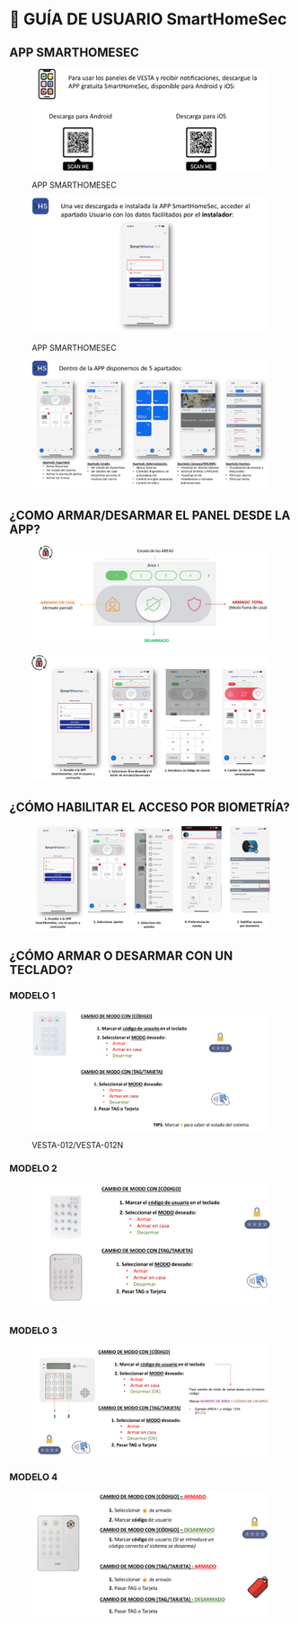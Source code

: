 # 🙍 GUÍA DE USUARIO SmartHomeSec

## APP SMARTHOMESEC

<figure><img src=".gitbook/assets/image (1).png" alt=""><figcaption><p>APP SMARTHOMESEC</p></figcaption></figure>





<figure><img src=".gitbook/assets/image (1) (1).png" alt=""><figcaption><p>APP SMARTHOMESEC</p></figcaption></figure>



<figure><img src=".gitbook/assets/image (2).png" alt=""><figcaption></figcaption></figure>



## ¿COMO ARMAR/DESARMAR EL PANEL DESDE LA APP?

<figure><img src=".gitbook/assets/image (3).png" alt=""><figcaption></figcaption></figure>



<figure><img src=".gitbook/assets/image (4).png" alt=""><figcaption></figcaption></figure>



## ¿CÓMO HABILITAR EL ACCESO POR BIOMETRÍA?

<figure><img src=".gitbook/assets/image (5).png" alt=""><figcaption></figcaption></figure>

## ¿CÓMO ARMAR O DESARMAR CON UN TECLADO?

### MODELO 1&#x20;

<figure><img src=".gitbook/assets/image (6).png" alt=""><figcaption><p>VESTA-012/VESTA-012N</p></figcaption></figure>

### MODELO 2

<figure><img src=".gitbook/assets/image (8).png" alt=""><figcaption></figcaption></figure>



### MODELO  3

<figure><img src=".gitbook/assets/image (10).png" alt=""><figcaption></figcaption></figure>

### MODELO 4

<figure><img src=".gitbook/assets/image (11).png" alt=""><figcaption></figcaption></figure>

